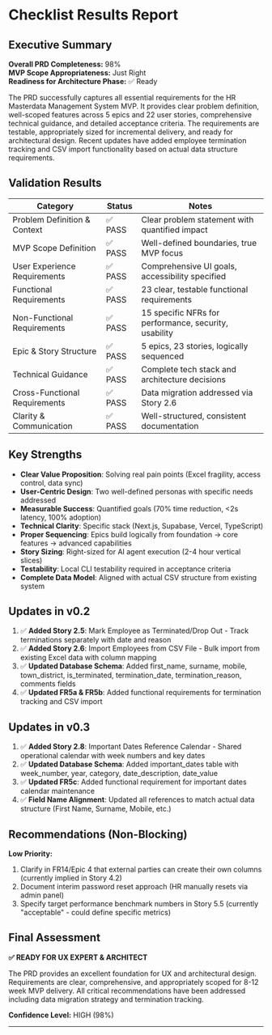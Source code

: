 # Checklist Results Report

## Executive Summary

**Overall PRD Completeness:** 98%  
**MVP Scope Appropriateness:** Just Right  
**Readiness for Architecture Phase:** ✅ Ready

The PRD successfully captures all essential requirements for the HR Masterdata Management System MVP. It provides clear problem definition, well-scoped features across 5 epics and 22 user stories, comprehensive technical guidance, and detailed acceptance criteria. The requirements are testable, appropriately sized for incremental delivery, and ready for architectural design. Recent updates have added employee termination tracking and CSV import functionality based on actual data structure requirements.

## Validation Results

| Category                      | Status  | Notes                                                 |
| ----------------------------- | ------- | ----------------------------------------------------- |
| Problem Definition & Context  | ✅ PASS | Clear problem statement with quantified impact        |
| MVP Scope Definition          | ✅ PASS | Well-defined boundaries, true MVP focus               |
| User Experience Requirements  | ✅ PASS | Comprehensive UI goals, accessibility specified       |
| Functional Requirements       | ✅ PASS | 23 clear, testable functional requirements            |
| Non-Functional Requirements   | ✅ PASS | 15 specific NFRs for performance, security, usability |
| Epic & Story Structure        | ✅ PASS | 5 epics, 23 stories, logically sequenced              |
| Technical Guidance            | ✅ PASS | Complete tech stack and architecture decisions        |
| Cross-Functional Requirements | ✅ PASS | Data migration addressed via Story 2.6                |
| Clarity & Communication       | ✅ PASS | Well-structured, consistent documentation             |

## Key Strengths

- **Clear Value Proposition**: Solving real pain points (Excel fragility, access control, data sync)
- **User-Centric Design**: Two well-defined personas with specific needs addressed
- **Measurable Success**: Quantified goals (70% time reduction, <2s latency, 100% adoption)
- **Technical Clarity**: Specific stack (Next.js, Supabase, Vercel, TypeScript)
- **Proper Sequencing**: Epics build logically from foundation → core features → advanced capabilities
- **Story Sizing**: Right-sized for AI agent execution (2-4 hour vertical slices)
- **Testability**: Local CLI testability required in acceptance criteria
- **Complete Data Model**: Aligned with actual CSV structure from existing system

## Updates in v0.2

1. ✅ **Added Story 2.5**: Mark Employee as Terminated/Drop Out - Track terminations separately with date and reason
2. ✅ **Added Story 2.6**: Import Employees from CSV File - Bulk import from existing Excel data with column mapping
3. ✅ **Updated Database Schema**: Added first_name, surname, mobile, town_district, is_terminated, termination_date, termination_reason, comments fields
4. ✅ **Updated FR5a & FR5b**: Added functional requirements for termination tracking and CSV import

## Updates in v0.3

1. ✅ **Added Story 2.8**: Important Dates Reference Calendar - Shared operational calendar with week numbers and key dates
2. ✅ **Updated Database Schema**: Added important_dates table with week_number, year, category, date_description, date_value
3. ✅ **Updated FR5c**: Added functional requirement for important dates calendar maintenance
4. ✅ **Field Name Alignment**: Updated all references to match actual data structure (First Name, Surname, Mobile, etc.)

## Recommendations (Non-Blocking)

**Low Priority:**

1. Clarify in FR14/Epic 4 that external parties can create their own columns (currently implied in Story 4.2)
2. Document interim password reset approach (HR manually resets via admin panel)
3. Specify target performance benchmark numbers in Story 5.5 (currently "acceptable" - could define specific metrics)

## Final Assessment

**✅ READY FOR UX EXPERT & ARCHITECT**

The PRD provides an excellent foundation for UX and architectural design. Requirements are clear, comprehensive, and appropriately scoped for 8-12 week MVP delivery. All critical recommendations have been addressed including data migration strategy and termination tracking.

**Confidence Level:** HIGH (98%)

---
